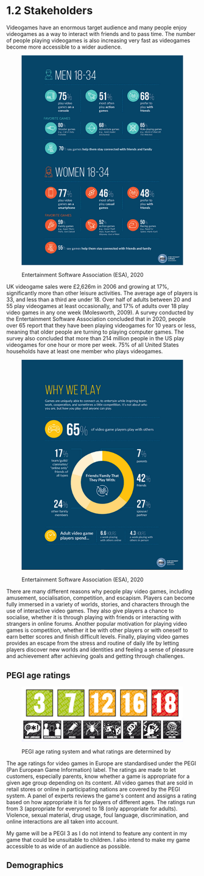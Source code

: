 # 1.2 Stakeholders

Videogames have an enormous target audience and many people enjoy videogames as a way to interact with friends and to pass time. The number of people playing videogames is also increasing very fast as videogames become more accessible to a wider audience.

<figure><img src="../.gitbook/assets/image (2).png" alt=""><figcaption><p>Entertainment Software Association (ESA), 2020</p></figcaption></figure>

UK videogame sales were £2,626m in 2006 and growing at 17%, significantly more than other leisure activities. The average age of players is 33, and less than a third are under 18. Over half of adults between 20 and 55 play videogames at least occasionally, and 17% of adults over 18 play video games in any one week (Molesworth, 2009). A survey conducted by the Entertainment Software Association concluded that in 2020, people over 65 report that they have been playing videogames for 10 years or less, meaning that older people are turning to playing computer games. The survey also concluded that more than 214 million people in the US play videogames for one hour or more per week. 75% of all United States households have at least one member who plays videogames.

<figure><img src="../.gitbook/assets/image (1).png" alt=""><figcaption><p>Entertainment Software Association (ESA), 2020</p></figcaption></figure>

There are many different reasons why people play video games, including amusement, socialisation, competition, and escapism. Players can become fully immersed in a variety of worlds, stories, and characters through the use of interactive video games. They also give players a chance to socialise, whether it is through playing with friends or interacting with strangers in online forums. Another popular motivation for playing video games is competition, whether it be with other players or with oneself to earn better scores and finish difficult levels. Finally, playing video games provides an escape from the stress and routine of daily life by letting players discover new worlds and identities and feeling a sense of pleasure and achievement after achieving goals and getting through challenges.

## PEGI age ratings

<figure><img src="../.gitbook/assets/image.png" alt=""><figcaption><p>PEGI age rating system and what ratings are determined by</p></figcaption></figure>

The age ratings for video games in Europe are standardised under the PEGI (Pan European Game Information) label. The ratings are made to let customers, especially parents, know whether a game is appropriate for a given age group depending on its content. All video games that are sold in retail stores or online in participating nations are covered by the PEGI system. A panel of experts reviews the game's content and assigns a rating based on how appropriate it is for players of different ages. The ratings run from 3 (appropriate for everyone) to 18 (only appropriate for adults). Violence, sexual material, drug usage, foul language, discrimination, and online interactions are all taken into account.

My game will be a PEGI 3 as I do not intend to feature any content in my game that could be unsuitable to children. I also intend to make my game accessible to as wide of an audience as possible.

## Demographics
